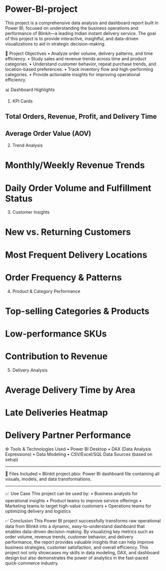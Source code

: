 # Power-BI-project
This project is a comprehensive data analysis and dashboard report built in Power BI, focused on understanding the business operations and performance of Blinkit—a leading Indian instant delivery service. The goal of this project is to provide interactive, insightful, and data-driven visualizations to aid in strategic decision-making.

📌 Project Objectives
•	Analyze order volume, delivery patterns, and time efficiency.
•	Study sales and revenue trends across time and product categories.
•	Understand customer behavior, repeat purchase trends, and location-based preferences.
•	Track inventory flow and high-performing categories.
•	Provide actionable insights for improving operational efficiency.

📊 Dashboard Highlights
1.	KPI Cards
## Total Orders, Revenue, Profit, and Delivery Time
##	Average Order Value (AOV)
2.	Trend Analysis
# Monthly/Weekly Revenue Trends
# Daily Order Volume and Fulfillment Status
3.	Customer Insights
# New vs. Returning Customers
# Most Frequent Delivery Locations
# Order Frequency & Patterns
4.	Product & Category Performance
#	Top-selling Categories & Products
#	Low-performance SKUs
#	Contribution to Revenue
5.	Delivery Analysis
# Average Delivery Time by Area
# Late Deliveries Heatmap
# Delivery Partner Performance
⚙️ Tools & Technologies Used
•	Power BI Desktop
•	DAX (Data Analysis Expressions)
•	Data Modeling
•	CSV/Excel/SQL Data Sources (based on setup)
________________________________________
📁 Files Included
•	Blinkit project.pbix: Power BI dashboard file containing all visuals, models, and data transformations.
________________________________________
📈 Use Case
This project can be used by:
•	Business analysts for operational insights
•	Product teams to improve service offerings
•	Marketing teams to target high-value customers
•	Operations teams for optimizing delivery and logistics


✅ Conclusion
This Power BI project successfully transforms raw operational data from Blinkit into a dynamic, easy-to-understand dashboard that enables data-driven decision-making. By visualizing key metrics such as order volume, revenue trends, customer behavior, and delivery performance, the report provides valuable insights that can help improve business strategies, customer satisfaction, and overall efficiency.
This project not only showcases my skills in data modeling, DAX, and dashboard design but also demonstrates the power of analytics in the fast-paced quick-commerce industry.


